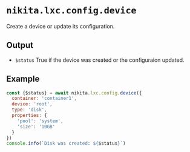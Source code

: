 
# `nikita.lxc.config.device`

Create a device or update its configuration.

## Output

* `$status`
  True if the device was created or the configuraion updated.

## Example

```js
const {$status} = await nikita.lxc.config.device({
  container: 'container1',
  device: 'root',
  type: 'disk',
  properties: {
    'pool': 'system',
    'size': '10GB'
  }
})
console.info(`Disk was created: ${$status}`)
```
